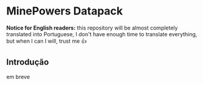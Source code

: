 # MinePowers Datapack

**Notice for English readers:**
this repository will be almost completely translated into Portuguese, I don't have enough time to translate everything, but when I can I will, trust me 👍

## Introdução
em breve
